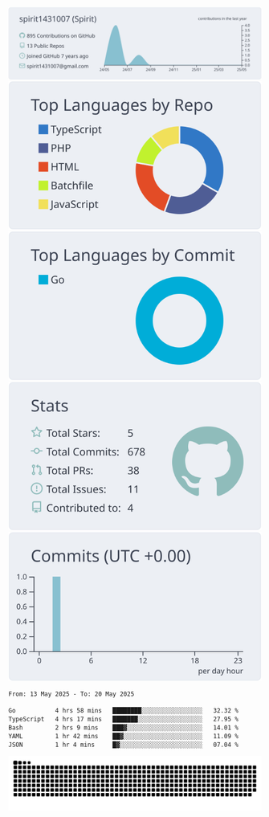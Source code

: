 [![](https://raw.githubusercontent.com/spirit1431007/spirit1431007/master/profile-summary-card-output/nord_bright/0-profile-details.svg)](https://git.io/spiritx)
[![](https://raw.githubusercontent.com/spirit1431007/spirit1431007/master/profile-summary-card-output/nord_bright/1-repos-per-language.svg)](https://git.io/spiritx) [![](https://raw.githubusercontent.com/spirit1431007/spirit1431007/master/profile-summary-card-output/nord_bright/2-most-commit-language.svg)](https://git.io/spiritx)
[![](https://raw.githubusercontent.com/spirit1431007/spirit1431007/master/profile-summary-card-output/nord_bright/3-stats.svg)](https://git.io/spiritx) [![](https://raw.githubusercontent.com/spirit1431007/spirit1431007/master/profile-summary-card-output/nord_bright/4-productive-time.svg)](https://git.io/spiritx)

<!--START_SECTION:waka-->

```txt
From: 13 May 2025 - To: 20 May 2025

Go           4 hrs 58 mins   ████████░░░░░░░░░░░░░░░░░   32.32 %
TypeScript   4 hrs 17 mins   ███████░░░░░░░░░░░░░░░░░░   27.95 %
Bash         2 hrs 9 mins    ███▓░░░░░░░░░░░░░░░░░░░░░   14.01 %
YAML         1 hr 42 mins    ██▓░░░░░░░░░░░░░░░░░░░░░░   11.09 %
JSON         1 hr 4 mins     █▓░░░░░░░░░░░░░░░░░░░░░░░   07.04 %
```

<!--END_SECTION:waka-->

![contribution](https://github.com/spirit1431007/spirit1431007/blob/output/github-contribution-grid-snake.svg)
